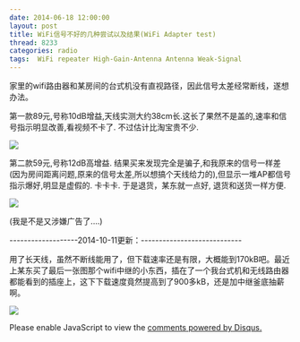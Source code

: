 ```yaml
---
date: 2014-06-18 12:00:00
layout: post
title: WiFi信号不好的几种尝试以及结果(WiFi Adapter test)
thread: 8233
categories: radio
tags:  WiFi repeater High-Gain-Antenna Antenna Weak-Signal
---
```


家里的wifi路由器和某房间的台式机没有直视路径，因此信号太差经常断线，遂想办法。

第一款89元,号称10dB增益,天线实测大约38cm长.这长了果然不是盖的,速率和信号指示明显改善,看视频不卡了. 不过估计比淘宝贵不少.

![](../media/wifi1.png)

第二款59元,号称12dB高增益.
结果买来发现完全是骗子,和我原来的信号一样差(因为房间距离问题,原来的信号太差,所以想搞个天线给力的),但显示一堆AP都信号指示爆好,明显是虚假的. 卡卡卡. 于是退货，某东就一点好, 退货和送货一样方便.

![](../media/wifi2.png)

(我是不是又涉嫌广告了....)
  
-------------------2014-10-11更新：----------------------------

用了长天线，虽然不断线能用了，但下载速率还是有限，大概能到170kB吧。最近上某东买了最后一张图那个wifi中继的小东西，插在了一个我台式机和无线路由器都能看到的插座上，这下下载速度竟然提高到了900多kB，还是加中继釜底抽薪啊。 

![](../media/wifi-relay.png)


<div id="disqus_thread"></div>
<script type="text/javascript">
    /* * * CONFIGURATION VARIABLES: EDIT BEFORE PASTING INTO YOUR WEBPAGE * * */
    var disqus_shortname = 'jiaoxianjun'; // required: replace example with your forum shortname

    /* * * DON'T EDIT BELOW THIS LINE * * */
    (function() {
        var dsq = document.createElement('script'); dsq.type = 'text/javascript'; dsq.async = true;
        dsq.src = '//' + disqus_shortname + '.disqus.com/embed.js';
        (document.getElementsByTagName('head')[0] || document.getElementsByTagName('body')[0]).appendChild(dsq);
    })();
</script>
<noscript>Please enable JavaScript to view the <a href="http://disqus.com/?ref_noscript">comments powered by Disqus.</a></noscript>


<!-- Global site tag (gtag.js) - Google Analytics -->
<script async src="https://www.googletagmanager.com/gtag/js?id=G-01GGQ8JZW7"></script>
<script>
  window.dataLayer = window.dataLayer || [];
  function gtag(){dataLayer.push(arguments);}
  gtag('js', new Date());

  gtag('config', 'G-01GGQ8JZW7');
</script>

<script async src="https://pagead2.googlesyndication.com/pagead/js/adsbygoogle.js?client=ca-pub-1542618827905251"
     crossorigin="anonymous"></script>
